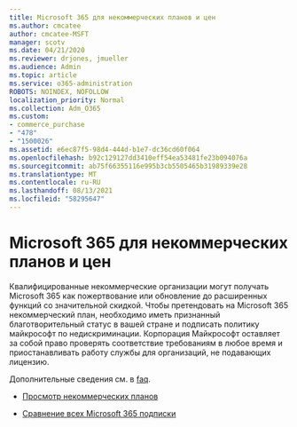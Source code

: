 ```yaml
---
title: Microsoft 365 для некоммерческих планов и цен
ms.author: cmcatee
author: cmcatee-MSFT
manager: scotv
ms.date: 04/21/2020
ms.reviewer: drjones, jmueller
ms.audience: Admin
ms.topic: article
ms.service: o365-administration
ROBOTS: NOINDEX, NOFOLLOW
localization_priority: Normal
ms.collection: Adm_O365
ms.custom:
- commerce_purchase
- "478"
- "1500026"
ms.assetid: e6ec87f5-98d4-444d-b1e7-dc36cd60f064
ms.openlocfilehash: b92c129127dd3410eff54ea53481fe23b094076a
ms.sourcegitcommit: ab75f66355116e995b3cb5505465b31989339e28
ms.translationtype: MT
ms.contentlocale: ru-RU
ms.lasthandoff: 08/13/2021
ms.locfileid: "58295647"
---
```

# <a name="microsoft-365-for-nonprofit-plans-and-pricing"></a>Microsoft 365 для некоммерческих планов и цен

Квалифицированные некоммерческие организации могут получать Microsoft 365 как пожертвование или обновление до расширенных функций со значительной скидкой. Чтобы претендовать на Microsoft 365 некоммерческий план, необходимо иметь признанный благотворительный статус в вашей стране и подписать политику майкрософт по недискриминации. [](https://go.microsoft.com/fwlink/p/?LinkID=330253) Корпорация Майкрософт оставляет за собой право проверять соответствие требованиям в любое время и приостанавливать работу службы для организаций, не подавающих лицензию.
  
Дополнительные сведения см. в [faq](https://products.office.com/nonprofit/office-365-nonprofit).
  
- [Просмотр некоммерческих планов](https://products.office.com/nonprofit/office-365-nonprofit-plans-and-pricing?tab=1)

- [Сравнение всех Microsoft 365 подписки](https://products.office.com/business/compare-more-office-365-for-business-plans)